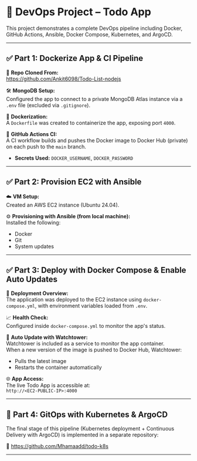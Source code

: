 # 🧩 DevOps Project – Todo App

This project demonstrates a complete DevOps pipeline including Docker, GitHub Actions, Ansible, Docker Compose, Kubernetes, and ArgoCD.

---

## ✅ Part 1: Dockerize App & CI Pipeline

🔗 **Repo Cloned From:**  
https://github.com/Ankit6098/Todo-List-nodejs

🛠 **MongoDB Setup:**  
Configured the app to connect to a private MongoDB Atlas instance via a `.env` file (excluded via `.gitignore`).

🐳 **Dockerization:**  
A `Dockerfile` was created to containerize the app, exposing port `4000`.

🔄 **GitHub Actions CI:**  
A CI workflow builds and pushes the Docker image to Docker Hub (private) on each push to the `main` branch.

- **Secrets Used:** `DOCKER_USERNAME`, `DOCKER_PASSWORD`

---

## ✅ Part 2: Provision EC2 with Ansible

☁️ **VM Setup:**  
Created an AWS EC2 instance (Ubuntu 24.04).

⚙️ **Provisioning with Ansible (from local machine):**  
Installed the following:
- Docker  
- Git  
- System updates

---

## ✅ Part 3: Deploy with Docker Compose & Enable Auto Updates

🔧 **Deployment Overview:**  
The application was deployed to the EC2 instance using `docker-compose.yml`, with environment variables loaded from `.env`.

📈 **Health Check:**  
Configured inside `docker-compose.yml` to monitor the app's status.

🔄 **Auto Update with Watchtower:**  
Watchtower is included as a service to monitor the app container.  
When a new version of the image is pushed to Docker Hub, Watchtower:
- Pulls the latest image  
- Restarts the container automatically

🌐 **App Access:**  
The live Todo App is accessible at:  
`http://<EC2-PUBLIC-IP>:4000`

---

## 🚀 Part 4: GitOps with Kubernetes & ArgoCD

The final stage of this pipeline (Kubernetes deployment + Continuous Delivery with ArgoCD) is implemented in a separate repository:

🔗 https://github.com/Mhamaadd/todo-k8s

---
